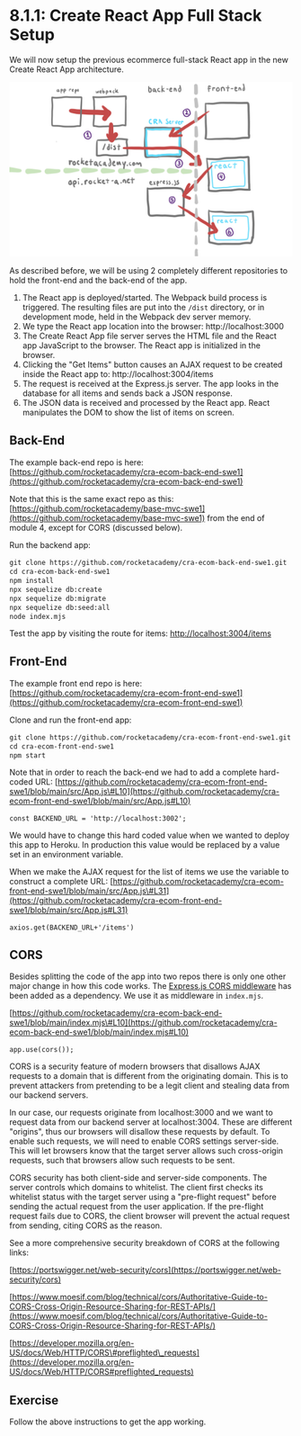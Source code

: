 # 8.1.1: Create React App Full Stack Setup

We will now setup the previous ecommerce full-stack React app in the new Create React App architecture. 

![](../../.gitbook/assets/cra-arch-2.jpg)

As described before, we will be using 2 completely different repositories to hold the front-end and the back-end of the app.

1. The React app is deployed/started. The Webpack build process is triggered. The resulting files are put into the `/dist` directory, or in development mode, held in the Webpack dev server memory.
2. We type the React app location into the browser: http://localhost:3000
3. The Create React App file server serves the HTML file and the React app JavaScript to the browser. The React app is initialized in the browser.
4. Clicking the "Get Items" button causes an AJAX request to be created inside the React app to: http://localhost:3004/items
5. The request is received at the Express.js server. The app looks in the database for all items and sends back a JSON response.
6. The JSON data is received and processed by the React app. React manipulates the DOM to show the list of items on screen.

## Back-End

The example back-end repo is here: [https://github.com/rocketacademy/cra-ecom-back-end-swe1](https://github.com/rocketacademy/cra-ecom-back-end-swe1)

Note that this is the same exact repo as this: [https://github.com/rocketacademy/base-mvc-swe1](https://github.com/rocketacademy/base-mvc-swe1) from the end of module 4, except for CORS \(discussed below\).

Run the backend app:

```text
git clone https://github.com/rocketacademy/cra-ecom-back-end-swe1.git
cd cra-ecom-back-end-swe1
npm install
npx sequelize db:create
npx sequelize db:migrate
npx sequelize db:seed:all
node index.mjs
```

Test the app by visiting the route for items: [http://localhost:3004/items](http://localhost:3004/items)

## Front-End

The example front end repo is here: [https://github.com/rocketacademy/cra-ecom-front-end-swe1](https://github.com/rocketacademy/cra-ecom-front-end-swe1)

Clone and run the front-end app:

```text
git clone https://github.com/rocketacademy/cra-ecom-front-end-swe1.git
cd cra-ecom-front-end-swe1
npm start
```

Note that in order to reach the back-end we had to add a complete hard-coded URL: [https://github.com/rocketacademy/cra-ecom-front-end-swe1/blob/main/src/App.js\#L10](https://github.com/rocketacademy/cra-ecom-front-end-swe1/blob/main/src/App.js#L10)

```text
const BACKEND_URL = 'http://localhost:3002';
```

We would have to change this hard coded value when we wanted to deploy this app to Heroku. In production this value would be replaced by a value set in an environment variable.  
  
When we make the AJAX request for the list of items we use the variable to construct a complete URL: [https://github.com/rocketacademy/cra-ecom-front-end-swe1/blob/main/src/App.js\#L31](https://github.com/rocketacademy/cra-ecom-front-end-swe1/blob/main/src/App.js#L31)

```text
axios.get(BACKEND_URL+'/items')
```

## CORS

Besides splitting the code of the app into two repos there is only one other major change in how this code works. The [Express.js CORS middleware](https://expressjs.com/en/resources/middleware/cors.html) has been added as a dependency. We use it as middleware in `index.mjs`.  
  
[https://github.com/rocketacademy/cra-ecom-back-end-swe1/blob/main/index.mjs\#L10](https://github.com/rocketacademy/cra-ecom-back-end-swe1/blob/main/index.mjs#L10)

```text
app.use(cors());
```

CORS is a security feature of modern browsers that disallows AJAX requests to a domain that is different from the originating domain. This is to prevent attackers from pretending to be a legit client and stealing data from our backend servers.

In our case, our requests originate from localhost:3000 and we want to request data from our backend server at localhost:3004. These are different "origins", thus our browsers will disallow these requests by default. To enable such requests, we will need to enable CORS settings server-side. This will let browsers know that the target server allows such cross-origin requests, such that browsers allow such requests to be sent.

CORS security has both client-side and server-side components. The server controls which domains to whitelist. The client first checks its whitelist status with the target server using a "pre-flight request" before sending the actual request from the user application. If the pre-flight request fails due to CORS, the client browser will prevent the actual request from sending, citing CORS as the reason.

See a more comprehensive security breakdown of CORS at the following links:  
  
[https://portswigger.net/web-security/cors](https://portswigger.net/web-security/cors)  
  
[https://www.moesif.com/blog/technical/cors/Authoritative-Guide-to-CORS-Cross-Origin-Resource-Sharing-for-REST-APIs/](https://www.moesif.com/blog/technical/cors/Authoritative-Guide-to-CORS-Cross-Origin-Resource-Sharing-for-REST-APIs/)  
  
[https://developer.mozilla.org/en-US/docs/Web/HTTP/CORS\#preflighted\_requests](https://developer.mozilla.org/en-US/docs/Web/HTTP/CORS#preflighted_requests)

## Exercise

Follow the above instructions to get the app working.



